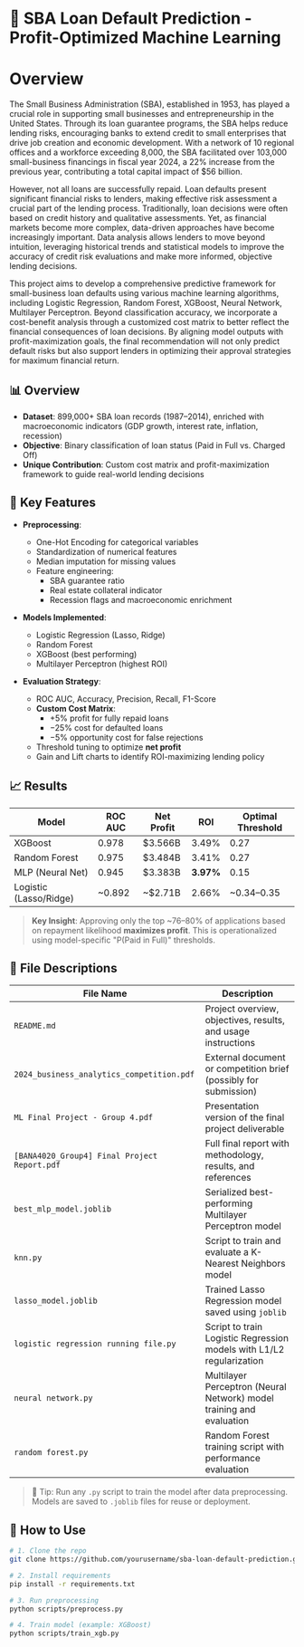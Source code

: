 # 🏦 SBA Loan Default Prediction - Profit-Optimized Machine Learning

# Overview
The Small Business Administration (SBA), established in 1953, has played a crucial role in supporting small businesses and entrepreneurship in the United States. Through its loan guarantee programs, the SBA helps reduce lending risks, encouraging banks to extend credit to small enterprises that drive job creation and economic development. With a network of 10 regional offices and a workforce exceeding 8,000, the SBA facilitated over 103,000 small-business financings in fiscal year 2024, a 22% increase from the previous year, contributing a total capital impact of $56 billion.

However, not all loans are successfully repaid. Loan defaults present significant financial risks to lenders, making effective risk assessment a crucial part of the lending process. Traditionally, loan decisions were often based on credit history and qualitative assessments. Yet, as financial markets become more complex, data-driven approaches have become increasingly important. Data analysis allows lenders to move beyond intuition, leveraging historical trends and statistical models to improve the accuracy of credit risk evaluations and make more informed, objective lending decisions.

This project aims to develop a comprehensive predictive framework for small-business loan defaults using various machine learning algorithms, including Logistic Regression, Random Forest, XGBoost, Neural Network, Multilayer Perceptron. Beyond classification accuracy, we incorporate a cost-benefit analysis through a customized cost matrix to better reflect the financial consequences of loan decisions. By aligning model outputs with profit-maximization goals, the final recommendation will not only predict default risks but also support lenders in optimizing their approval strategies for maximum financial return.

## 📊 Overview

- **Dataset**: 899,000+ SBA loan records (1987–2014), enriched with macroeconomic indicators (GDP growth, interest rate, inflation, recession)
- **Objective**: Binary classification of loan status (Paid in Full vs. Charged Off)
- **Unique Contribution**: Custom cost matrix and profit-maximization framework to guide real-world lending decisions

## 🧠 Key Features

- **Preprocessing**:
  - One-Hot Encoding for categorical variables
  - Standardization of numerical features
  - Median imputation for missing values
  - Feature engineering:
    - SBA guarantee ratio
    - Real estate collateral indicator
    - Recession flags and macroeconomic enrichment

- **Models Implemented**:
  - Logistic Regression (Lasso, Ridge)
  - Random Forest
  - XGBoost (best performing)
  - Multilayer Perceptron (highest ROI)

- **Evaluation Strategy**:
  - ROC AUC, Accuracy, Precision, Recall, F1-Score
  - **Custom Cost Matrix**:
    - +5% profit for fully repaid loans
    - −25% cost for defaulted loans
    - −5% opportunity cost for false rejections
  - Threshold tuning to optimize **net profit**
  - Gain and Lift charts to identify ROI-maximizing lending policy

## 📈 Results

| Model           | ROC AUC | Net Profit | ROI    | Optimal Threshold |
|----------------|---------|------------|--------|-------------------|
| XGBoost         | 0.978   | $3.566B    | 3.49%  | 0.27              |
| Random Forest   | 0.975   | $3.484B    | 3.41%  | 0.27              |
| MLP (Neural Net)| 0.945   | $3.383B    | **3.97%**  | 0.15              |
| Logistic (Lasso/Ridge)| ~0.892 | ~$2.71B | 2.66% | ~0.34–0.35        |

> **Key Insight**: Approving only the top ~76–80% of applications based on repayment likelihood **maximizes profit**. This is operationalized using model-specific "P(Paid in Full)" thresholds.


## 📂 File Descriptions

| File Name                               | Description |
|----------------------------------------|-------------|
| `README.md`                            | Project overview, objectives, results, and usage instructions |
| `2024_business_analytics_competition.pdf` | External document or competition brief (possibly for submission) |
| `ML Final Project - Group 4.pdf`       | Presentation version of the final project deliverable |
| `[BANA4020_Group4] Final Project Report.pdf` | Full final report with methodology, results, and references |
| `best_mlp_model.joblib`                | Serialized best-performing Multilayer Perceptron model |
| `knn.py`                               | Script to train and evaluate a K-Nearest Neighbors model |
| `lasso_model.joblib`                   | Trained Lasso Regression model saved using `joblib` |
| `logistic regression running file.py`  | Script to train Logistic Regression models with L1/L2 regularization |
| `neural network.py`                    | Multilayer Perceptron (Neural Network) model training and evaluation |
| `random forest.py`                     | Random Forest training script with performance evaluation |

> 📌 Tip: Run any `.py` script to train the model after data preprocessing. Models are saved to `.joblib` files for reuse or deployment.


## 🚀 How to Use

```bash
# 1. Clone the repo
git clone https://github.com/yourusername/sba-loan-default-prediction.git

# 2. Install requirements
pip install -r requirements.txt

# 3. Run preprocessing
python scripts/preprocess.py

# 4. Train model (example: XGBoost)
python scripts/train_xgb.py


